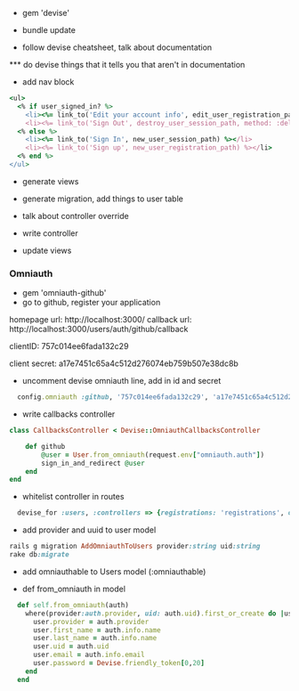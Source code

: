 - gem 'devise'

- bundle update

- follow devise cheatsheet, talk about documentation

*** do devise things that it tells you that aren't in documentation

- add nav block 

```ruby
<ul>
  <% if user_signed_in? %>
    <li><%= link_to('Edit your account info', edit_user_registration_path) %></li>
    <li><%= link_to('Sign Out', destroy_user_session_path, method: :delete) %></li>
  <% else %>
    <li><%= link_to('Sign In', new_user_session_path) %></li>
    <li><%= link_to('Sign up', new_user_registration_path) %></li>
  <% end %>
</ul>
```

- generate views



- generate migration, add things to user table
- talk about controller override
- write controller
- update views



### Omniauth

- gem 'omniauth-github'
- go to github, register your application

homepage url: http://localhost:3000/
callback url: http://localhost:3000/users/auth/github/callback

clientID: 757c014ee6fada132c29

client secret: a17e7451c65a4c512d276074eb759b507e38dc8b


- uncomment devise omniauth line, add in id and secret
```ruby
  config.omniauth :github, '757c014ee6fada132c29', 'a17e7451c65a4c512d276074eb759b507e38dc8b', scope: 'user:email'
```

- write callbacks controller

```ruby
class CallbacksController < Devise::OmniauthCallbacksController

    def github
        @user = User.from_omniauth(request.env["omniauth.auth"])
        sign_in_and_redirect @user
    end
end
```

- whitelist controller in routes
```ruby
  devise_for :users, :controllers => {registrations: 'registrations', omniauth_callbacks: 'callbacks' }
```

- add provider and uuid to user model
```ruby
rails g migration AddOmniauthToUsers provider:string uid:string
rake db:migrate
```
- add omniauthable to Users model (:omniauthable)


- def from_omniauth in model
```ruby
  def self.from_omniauth(auth)
    where(provider:auth.provider, uid: auth.uid).first_or_create do |user|
      user.provider = auth.provider
      user.first_name = auth.info.name
      user.last_name = auth.info.name
      user.uid = auth.uid
      user.email = auth.info.email
      user.password = Devise.friendly_token[0,20]
    end
  end
```

